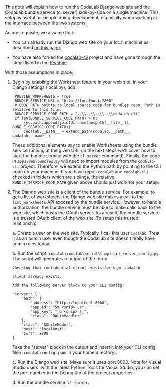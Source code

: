 This note will explain how to run the CodaLab Django web site and the CodaLab bundle service (cl server) side-by-side on a single machine. This setup is useful for people doing development, especially when working at the interface between the two systems.

As pre-requisite, we assume that:

- You can already run the Django web site on your local machine as described [on this page](https://github.com/codalab/codalab/wiki/Dev_Configure-Codalab-For-Development).

- You have also forked the [codalab-cli](https://github.com/codalab/codalab-cli) project and have gone through the steps listed in the [Readme](https://github.com/codalab/codalab-cli/blob/master/README.md).

With those assumptions in place:

1. Begin by enabling the Worksheet feature in your web site. In your Django settings (local.py), add:

   ```
    PREVIEW_WORKSHEETS = True
    BUNDLE_SERVICE_URL = "http://localhost:2800"
    # CODE_PATH points to local source code for bundles repo. Path is relative to this file.
    BUNDLE_SERVICE_CODE_PATH = "..\\..\\..\\..\\codalab-cli"
    if len(BUNDLE_SERVICE_CODE_PATH) > 0:
        sys.path.append(join(dirname(abspath(__file__)), BUNDLE_SERVICE_CODE_PATH))
        codalab.__path__ = extend_path(codalab.__path__, codalab.__name__)
   ```

   These additional elements say to enable Worksheets using the bundle service running at the given URL (in the next steps we'll cover how to start the bundle service with the `cl server` command). Finally, the code in `apps\web\bundles.py` will need to import modules from the `codalab-cli` project. Therefore, we extend the Python path by pointing to the CLI code on your machine. If you have repos `codalab` and `codalab-cli` checked in folders which are siblings, the relative `BUNDLE_SERVICE_CODE_PATH` given above should just work for your setup.

2. The Django web site is a client of the bundle service. For example, to get a list of worksheets, the Django web site makes a call to the `list_worksheets` API exposed by the bundle service. However, to handle authorization, the bundle service must be able to make calls back to the web site, which hosts the OAuth server. As a result, the bundle service is a trusted OAuth client of the web site. To setup this trusted relationship:

   a. Create a user on the web site. Typically, I call this user `codalab`. Treat it as an admin user even though the CodaLab site doesn't really have admin roles today.

   b. Run the script: `codalab\codalab\script\sample_cl_server_config.py`. The script will generate an output of the form:

      ```
      Checking that confidential client exists for user codalab

      Client already exists.

      Add the following server block to your CLI config:

      "server": {
          "auth": {
              "address": "http://localhost:8000",
              "app_id": "5m <snip> Le",
              "app_key": "_b <snip> !_",
              "class": "OAuthHandler"
          },
          "class": "SQLiteModel",
          "host": "localhost",
          "port": 2800
      }
      ```

   Take the "server" block in the output and insert it into your CLI config file (`.codalab\config.json` in your home directory).  

   c. Run the Django web site. Make sure it uses port 8000. Note for Visual Studio users: with the latest Python Tools for Visual Studio, you can set the port number in the Debug tab of the project properties.

   d. Run the bundle service: `cl server`.

